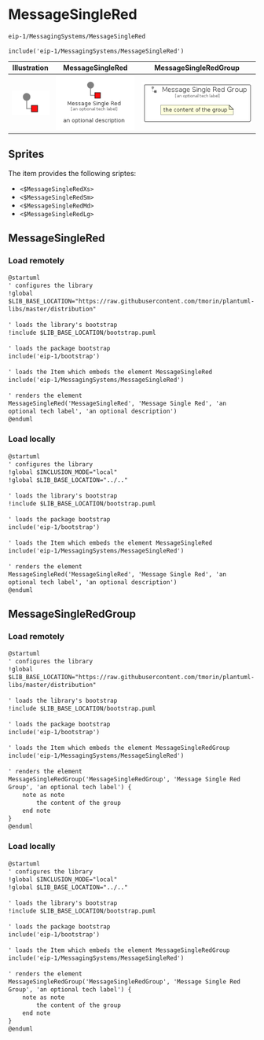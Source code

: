 # MessageSingleRed


```text
eip-1/MessagingSystems/MessageSingleRed
```

```text
include('eip-1/MessagingSystems/MessageSingleRed')
```



| Illustration | MessageSingleRed | MessageSingleRedGroup |
| :---: | :---: | :---: |
| ![illustration for Illustration](../../eip-1/MessagingSystems/MessageSingleRed.png) | ![illustration for MessageSingleRed](../../eip-1/MessagingSystems/MessageSingleRed.Local.png) | ![illustration for MessageSingleRedGroup](../../eip-1/MessagingSystems/MessageSingleRedGroup.Local.png) |



## Sprites
The item provides the following sriptes:

- `<$MessageSingleRedXs>`
- `<$MessageSingleRedSm>`
- `<$MessageSingleRedMd>`
- `<$MessageSingleRedLg>`





## MessageSingleRed

### Load remotely
```plantuml
@startuml
' configures the library
!global $LIB_BASE_LOCATION="https://raw.githubusercontent.com/tmorin/plantuml-libs/master/distribution"

' loads the library's bootstrap
!include $LIB_BASE_LOCATION/bootstrap.puml

' loads the package bootstrap
include('eip-1/bootstrap')

' loads the Item which embeds the element MessageSingleRed
include('eip-1/MessagingSystems/MessageSingleRed')

' renders the element
MessageSingleRed('MessageSingleRed', 'Message Single Red', 'an optional tech label', 'an optional description')
@enduml
```

### Load locally
```plantuml
@startuml
' configures the library
!global $INCLUSION_MODE="local"
!global $LIB_BASE_LOCATION="../.."

' loads the library's bootstrap
!include $LIB_BASE_LOCATION/bootstrap.puml

' loads the package bootstrap
include('eip-1/bootstrap')

' loads the Item which embeds the element MessageSingleRed
include('eip-1/MessagingSystems/MessageSingleRed')

' renders the element
MessageSingleRed('MessageSingleRed', 'Message Single Red', 'an optional tech label', 'an optional description')
@enduml
```

## MessageSingleRedGroup

### Load remotely
```plantuml
@startuml
' configures the library
!global $LIB_BASE_LOCATION="https://raw.githubusercontent.com/tmorin/plantuml-libs/master/distribution"

' loads the library's bootstrap
!include $LIB_BASE_LOCATION/bootstrap.puml

' loads the package bootstrap
include('eip-1/bootstrap')

' loads the Item which embeds the element MessageSingleRedGroup
include('eip-1/MessagingSystems/MessageSingleRed')

' renders the element
MessageSingleRedGroup('MessageSingleRedGroup', 'Message Single Red Group', 'an optional tech label') {
    note as note
        the content of the group
    end note
}
@enduml
```

### Load locally
```plantuml
@startuml
' configures the library
!global $INCLUSION_MODE="local"
!global $LIB_BASE_LOCATION="../.."

' loads the library's bootstrap
!include $LIB_BASE_LOCATION/bootstrap.puml

' loads the package bootstrap
include('eip-1/bootstrap')

' loads the Item which embeds the element MessageSingleRedGroup
include('eip-1/MessagingSystems/MessageSingleRed')

' renders the element
MessageSingleRedGroup('MessageSingleRedGroup', 'Message Single Red Group', 'an optional tech label') {
    note as note
        the content of the group
    end note
}
@enduml
```

